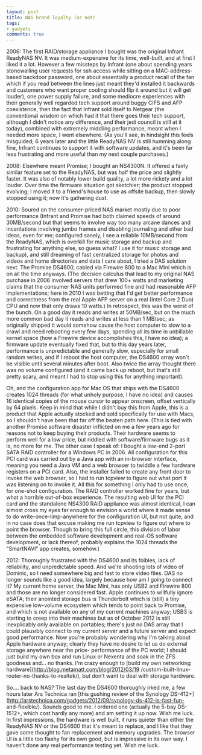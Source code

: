 ```yaml
---
layout: post
title: NAS brand loyalty (or not)
tags:
- gadgets
comments: true
---
```

2006: The first RAID/storage appliance I bought was the original Infrant
ReadyNAS NV. It was medium-expensive for its time, well-built, and at first I
liked it a lot. However a few missteps by Infrant (one about spending years
stonewalling user requests for ssh access while sitting on a MAC-address-based
backdoor password, one about essentially a product recall of the fan which if
you read between the lines just meant they'd installed it backwards and
customers who want proper cooling should flip it around but it will get
louder), one power supply failure, and some mediocre experiences with their
generally well regarded tech support around buggy CIFS and AFP coexistence,
then the fact that Infrant sold itself to Netgear (the conventional wisdom on
which had it that there goes their tech support, although I didn't notice any
difference, and their jedi council is still at it today), combined with
extremely middling performance, meant when I needed more space, I went
elsewhere. (As you'll see, in hindsight this feels misguided; 6 years later
and the little ReadyNAS NV is still humming along fine, Infrant continues to
support it with software updates, and it's been far less frustrating and more
useful than my next couple purchases.)

2008: Elsewhere meant Promise; I bought an NS4300N. It offered a fairly
similar feature set to the ReadyNAS, but was half the price and slightly
faster. It was also of notably lower build quality, a lot more rickety and a
lot louder. Over time the firmware situation got sketchier; the product
stopped evolving; I moved it to a friend's house to use as offsite backup,
then slowly stopped using it; now it's gathering dust.

2010: Soured on the consumer-priced NAS market mostly due to poor performance
(Infrant and Promise had both claimed speeds of around 30MB/second but that
seems to involve way too many arcane dances and incantations involving jumbo
frames and disabling journaling and other bad ideas, even for me; configured
sanely, I see a reliable 10MB/second from the ReadyNAS, which is overkill for
music storage and backup and frustrating for anything else, so guess what? I
use it for music storage and backup), and still dreaming of fast centralized
storage for photos and videos and home directories and data I care about, I
tried a DAS solution next. The Promise DS4600, cabled via Firewire 800 to a
Mac Mini which is on all the time anyways. (The decision calculus that lead to
my original NAS purchase in 2006 involved servers that drew 100+ watts and
marketing claims that the consumer NAS units performed fine and had reasonable
AFP implementations; here in 2010 I was betting that I'd get better
performance and correctness from the real Apple AFP server on a real (Intel
Core 2 Duo) CPU and now that only draws 10 watts.) In retrospect, this was the
worst of the bunch. On a good day it reads and writes at 50MB/sec, but on the
much more common bad day it reads and writes at less than 1 MB/sec; as
originally shipped it would somehow cause the host computer to slow to a crawl
and need rebooting every few days, spending all its time in unbillable kernel
space (how a Firewire device accomplishes this, I have no idea); a firmware
update eventually fixed that, but to this day years later, performance is
unpredictable and generally slow, especially for small random writes, and if I
reboot the host computer, the DS4600 array won't be visible until several
minutes after boot. Also twice the array thought there was no volume
configured (and it came back up reboot, but that's still pretty scary, and
meant I had to stop using this for anything important).

Oh, and the configuration app for Mac OS that ships with the DS4600 creates
1024 threads (for what unholy purpose, I have no idea) and causes 16 identical
copies of the mouse cursor to appear onscreen, offset vertically by 64 pixels.
Keep in mind that while I didn't buy this from Apple, this is a product that
Apple actually stocked and sold specifically for use with Macs, so I shouldn't
have been that far off the beaten path here. (This is tied with another
Promise software disaster inflicted on me a few years ago for reasons not to
keep buying their products. Their hardware seems to perform well for a low
price, but riddled with software/firmware bugs as it is, no more for me. The
other case I speak of: I bought a low-end 2-port SATA RAID controller for a
Windows PC in 2006. All configuration for this PCI card was carried out by a
Java app with an in-browser interface, meaning you need a Java VM and a web
browser to twiddle a few hardware registers on a PCI card. Also, the installer
failed to create any front door to invoke the web browser, so I had to run
tcpview to figure out what port it was listening on to invoke it. All this for
something I only had to use once, for one-shot configuration. The RAID
controller worked fine for years, but what a horrible out-of-box experience.
The resulting web UI for the PCI card and the standalone NS4300 RAID appliance
was almost identical, I can almost cross my eyes far enough to envision a
world where it made sense to do write-once-limp-anywhere for the configuration
UI, but not quite, and in no case does that excuse making me run tcpview to
figure out where to point the browser. Though to bring this full circle, this
division of labor between the embedded software development and real-OS
software development, or lack thereof, probably explains the 1024 threads the
"SmartNAVI" app creates, somehow.)

2012: Thoroughly frustrated with the DS4600 and its foibles, lack of
reliability, and unpredictable speed. And we're shooting lots of video of
Dominic, so I need somewhere big and fast to store video files. DAS no longer
sounds like a good idea, largely because how am I going to connect it? My
current home server, the Mac Mini, has only USB2 and Firewire 800 and those
are no longer considered fast. Apple continues to willfully ignore eSATA;
their anointed storage bus is Thunderbolt which is (still) a tiny expensive
low-volume ecosystem which tends to point back to Promise, and which is not
available on any of my current machines anyway; USB3 is starting to creep into
their machines but as of October 2012 is still inexplicably only available on
portables; there's just no DAS array that I could plausibly connect to my
current server and a future server and expect good performance. Now you're
probably wondering why I'm talking about Apple hardware anyway; clearly they
have no desire to let us do external storage anywhere near the price-
performance of the PC world; I should just build my own box and run Linux or
Nexenta and soak in the ZFS goodness and… no thanks. I'm crazy enough to
[build my own networking hardware](http://blog.metamatt.com/blog/2012/03/19
/custom-built-linux-router-no-thanks-to-realtek/), but don't want to deal with
storage hardware.

So…. back to NAS? The last day the DS4600 thoroughly irked me, a few hours
later Ars Technica ran [this gushing review of the Synology
DS-412+](http://arstechnica.com/gadgets/2012/09/synology-ds-412-is-fast-fun-
and-flexible/). Sounds good to me. I ordered one (actually the 5-bay DS-1512+,
which cost hardly any more) and am setting it up now. Wish me luck. In first
impressions, the hardware is well built, it runs quieter than either the
ReadyNAS NV or the DS4600 that it's meant to replace, and I like that they
gave some thought to fan replacement and memory upgrades. The browser UI is a
little too flashy for its own good, but is impressive in its own way. I
haven't done any real performance testing yet. Wish me luck.

